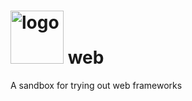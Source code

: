 <h1><img src="https://raw.githubusercontent.com/duboviy/web/master/logo.png" height=85 alt="logo" title="logo"> web</h1>
A sandbox for trying out web frameworks
